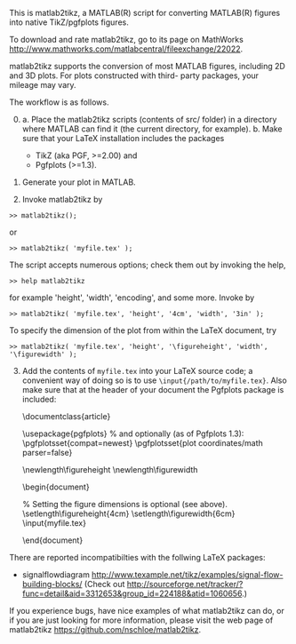 This is matlab2tikz, a MATLAB(R) script for converting MATLAB(R) figures into native
TikZ/pgfplots figures.

To download and rate matlab2tikz, go to its page on MathWorks 
http://www.mathworks.com/matlabcentral/fileexchange/22022.

matlab2tikz supports the conversion of most MATLAB figures,
including 2D and 3D plots. For plots constructed with third-
party packages, your mileage may vary.

The workflow is as follows.

0. a. Place the matlab2tikz scripts (contents of src/ folder) in a directory where 
         MATLAB can find it (the current directory, for example).
   b. Make sure that your LaTeX installation includes the packages
     * TikZ (aka PGF, >=2.00) and
     * Pgfplots (>=1.3).

1. Generate your plot in MATLAB.

2. Invoke matlab2tikz by
```
>> matlab2tikz();
```
   or
```
>> matlab2tikz( 'myfile.tex' );
```
  The script accepts numerous options; check them out by invoking the help,
```
>> help matlab2tikz
```
  for example 'height', 'width', 'encoding', and some more. Invoke by
```
>> matlab2tikz( 'myfile.tex', 'height', '4cm', 'width', '3in' );
```
  To specify the dimension of the plot from within the LaTeX document, try
```
>> matlab2tikz( 'myfile.tex', 'height', '\figureheight', 'width', '\figurewidth' );
```

3. Add the contents of `myfile.tex` into your LaTeX source code; a
   convenient way of doing so is to use `\input{/path/to/myfile.tex}`.
   Also make sure that at the header of your document the Pgfplots package
   is included:

    \documentclass{article}

    \usepackage{pgfplots}
    % and optionally (as of Pgfplots 1.3):
    \pgfplotsset{compat=newest}
    \pgfplotsset{plot coordinates/math parser=false}

    \newlength\figureheight
    \newlength\figurewidth

    \begin{document}

    % Setting the figure dimensions is optional (see above).
    \setlength\figureheight{4cm}
    \setlength\figurewidth{6cm}
    \input{myfile.tex}

    \end{document}


There are reported incompatibilties with the follwing LaTeX packages:
   * signalflowdiagram <http://www.texample.net/tikz/examples/signal-flow-building-blocks/>
     (Check out <http://sourceforge.net/tracker/?func=detail&aid=3312653&group_id=224188&atid=1060656>.)

If you experience bugs, have nice examples of what matlab2tikz can do, or if
you are just looking for more information, please visit the web page of
matlab2tikz <https://github.com/nschloe/matlab2tikz>.
